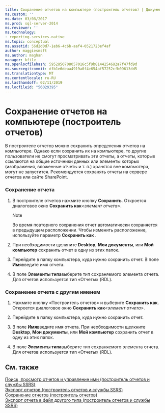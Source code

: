```yaml
---
title: Сохранение отчетов на компьютере (построитель отчетов) | Документация Майкрософт
ms.custom: ''
ms.date: 03/08/2017
ms.prod: sql-server-2014
ms.reviewer: ''
ms.technology:
- reporting-services-native
ms.topic: conceptual
ms.assetid: 56d2d0d7-1eb6-4c6b-aaf4-0521723ef4af
author: maggiesmsft
ms.author: maghan
manager: kfile
ms.openlocfilehash: 5952850708057016c5f9b8144254682a7f47fd9d
ms.sourcegitcommit: dfb1e6deaa4919a0f4e654af57252cfb09613dd5
ms.translationtype: MT
ms.contentlocale: ru-RU
ms.lasthandoff: 02/11/2019
ms.locfileid: "56029395"
---
```

# <a name="save-reports-to-your-computer-report-builder"></a>Сохранение отчетов на компьютере (построитель отчетов)
  В построителе отчетов можно сохранить определения отчетов на компьютере. Однако если сохранить их на компьютере, то другие пользователи не смогут просматривать эти отчеты, а отчеты, которые ссылаются на общие источники данных или элементы которых (изображения, вложенные отчеты и т. п.) хранятся вне компьютера, могут не запустится. Рекомендуется сохранять отчеты на сервере отчетов или сайте SharePoint.  
  
### <a name="to-save-a-report"></a>Сохранение отчета  
  
1.  В построителе отчетов нажмите кнопку **Сохранить**. Откроется диалоговое окно **Сохранить как**_\<элемент отчета>_.  
  
    > [!NOTE]  
    >  Во время повторного сохранения отчет автоматически сохраняется в предыдущем расположении. Чтобы изменить расположение, используйте параметр **Сохранить как** .  
  
2.  При необходимости щелкните **Desktop**, **Мои документы**, или **Мой компьютер** сохранить отчет в одну из этих папок.  
  
3.  Перейдите в папку компьютера, куда нужно сохранить отчет. В поле **Имя**введите имя отчета.  
  
4.  В поле **Элементы типа**выберите тип сохраняемого элемента отчета. Для отчетов используется тип «Отчеты» (RDL).  
  
### <a name="to-save-a-report-as-a-different-name"></a>Сохранение отчета с другим именем  
  
1.  Нажмите кнопку «Построитель отчетов» и выберите **Сохранить как**. Откроется диалоговое окно **Сохранить как**_\<элемент отчета>_.  
  
2.  Перейдите в папку компьютера, куда нужно сохранить отчет.  
  
3.  В поле **Имя**введите имя отчета. При необходимости щелкните **Desktop**, **Мои документы**, или **Мой компьютер** сохранить отчет в одну из этих папок.  
  
4.  В поле **Элементы типа**выберите тип сохраняемого элемента отчета. Для отчетов используется тип «Отчеты» (RDL).  
  
## <a name="see-also"></a>См. также  
 [Поиск, просмотр отчетов и управление ими (построитель отчетов и службы SSRS)](report-builder/finding-viewing-and-managing-reports-report-builder-and-ssrs.md)   
 [Экспорт отчетов &#40;построитель отчетов и службы SSRS&#41;](report-builder/export-reports-report-builder-and-ssrs.md)   
 [Сохранение отчетов (построитель отчетов)](report-builder/saving-reports-report-builder.md)   
 [Экспорт отчета в файл другого типа (построитель отчетов и службы SSRS)](../../2014/reporting-services/export-a-report-as-another-file-type-report-builder-and-ssrs.md)  
  
  
